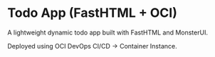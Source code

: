 # Todo App (FastHTML + OCI)
A lightweight dynamic todo app built with FastHTML and MonsterUI.

Deployed using OCI DevOps CI/CD → Container Instance.
